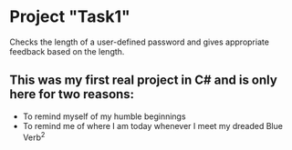 # Project "Task1"

Checks the length of a user-defined password and gives appropriate feedback based on the length.

## This was my first real project in C# and is only here for two reasons:

- To remind myself of my humble beginnings<br>
- To remind me of where I am today whenever I meet my dreaded Blue Verb<sup>2</sup>
